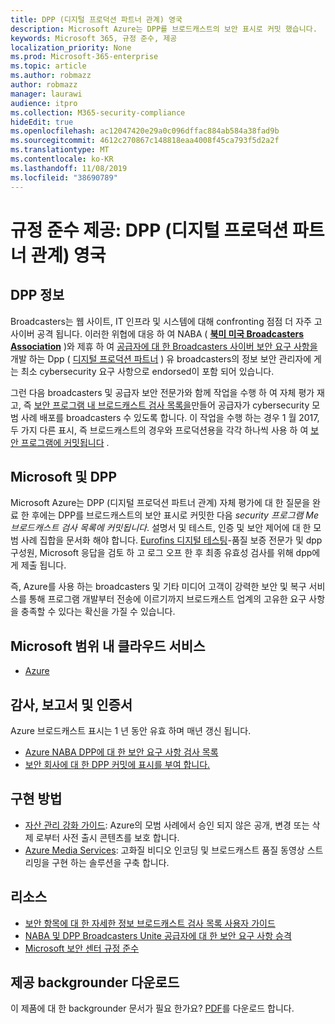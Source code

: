 ```yaml
---
title: DPP (디지털 프로덕션 파트너 관계) 영국
description: Microsoft Azure는 DPP를 브로드캐스트의 보안 표시로 커밋 했습니다.
keywords: Microsoft 365, 규정 준수, 제공
localization_priority: None
ms.prod: Microsoft-365-enterprise
ms.topic: article
ms.author: robmazz
author: robmazz
manager: laurawi
audience: itpro
ms.collection: M365-security-compliance
hideEdit: true
ms.openlocfilehash: ac12047420e29a0c096dffac884ab584a38fad9b
ms.sourcegitcommit: 4612c270867c148818eaa4008f45ca793f5d2a2f
ms.translationtype: MT
ms.contentlocale: ko-KR
ms.lasthandoff: 11/08/2019
ms.locfileid: "38690789"
---
```

# <a name="compliance-offering-digital-production-partnership-dpp-united-kingdom"></a>규정 준수 제공: DPP (디지털 프로덕션 파트너 관계) 영국

## <a name="about-the-dpp"></a>DPP 정보

Broadcasters는 웹 사이트, IT 인프라 및 시스템에 대해 confronting 점점 더 자주 고 사이버 공격 됩니다. 이러한 위협에 대응 하 여 NABA ( [**북미 미국 Broadcasters Association**](https://nabanet.com/) )와 제휴 하 여 [공급자에 대 한 Broadcasters 사이버 보안 요구 사항을](https://nabanet.com/wp-content/uploads/2017/08/NABA_DPP_CyberSecurity_Requirements_3.pdf)개발 하는 Dpp ( [디지털 프로덕션 파트너](https://www.thedpp.com/) ) 유 broadcasters의 정보 보안 관리자에 게는 최소 cybersecurity 요구 사항으로 endorsed이 포함 되어 있습니다.  
  
그런 다음 broadcasters 및 공급자 보안 전문가와 함께 작업을 수행 하 여 자체 평가 재고, 즉 [보안 프로그램 내 브로드캐스트 검사 목록을](https://dpp-assets.s3.amazonaws.com/wp-content/uploads/2017/10/CTS_BroadcastChecklist.xlsx)만들어 공급자가 cybersecurity 모범 사례 배포를 broadcasters 수 있도록 합니다. 이 작업을 수행 하는 경우 1 월 2017, 두 가지 다른 표시, 즉 브로드캐스트의 경우와 프로덕션용을 각각 하나씩 사용 하 여 [보안 프로그램에 커밋됩니다](https://www.thedpp.com/tech/security/committed-to-security/) .

## <a name="microsoft-and-the-dpp"></a>Microsoft 및 DPP

Microsoft Azure는 DPP (디지털 프로덕션 파트너 관계) 자체 평가에 대 한 질문을 완료 한 후에는 DPP를 브로드캐스트의 보안 표시로 커밋한 다음 *security 프로그램 Me 브로드캐스트 검사 목록에 커밋됩니다*. 설명서 및 테스트, 인증 및 보안 제어에 대 한 모범 사례 집합을 문서화 해야 합니다. [Eurofins 디지털 테스팅](https://www.eurofins-digitaltesting.com/)-품질 보증 전문가 및 dpp 구성원, Microsoft 응답을 검토 하 고 로그 오프 한 후 최종 유효성 검사를 위해 dpp에 게 제출 됩니다.  
  
즉, Azure를 사용 하는 broadcasters 및 기타 미디어 고객이 강력한 보안 및 복구 서비스를 통해 프로그램 개발부터 전송에 이르기까지 브로드캐스트 업계의 고유한 요구 사항을 충족할 수 있다는 확신을 가질 수 있습니다.

## <a name="microsoft-in-scope-cloud-services"></a>Microsoft 범위 내 클라우드 서비스

- [Azure](https://aka.ms/AzureCompliance)

## <a name="audits-reports-and-certificates"></a>감사, 보고서 및 인증서

Azure 브로드캐스트 표시는 1 년 동안 유효 하며 매년 갱신 됩니다.

- [Azure NABA DPP에 대 한 보안 요구 사항 검사 목록](https://aka.ms/Azure-CTS-Broadcast-Checklist)
- [보안 회사에 대 한 DPP 커밋에 표시를 부여 합니다.](https://aka.ms/Azure-Asset-Mgmt)

## <a name="how-to-implement"></a>구현 방법

- [자산 관리 강화 가이드](https://aka.ms/Azure-Asset-Mgmt): Azure의 모범 사례에서 승인 되지 않은 공개, 변경 또는 삭제 로부터 사전 출시 콘텐츠를 보호 합니다.
- [Azure Media Services](https://docs.microsoft.com/azure/media-services/): 고화질 비디오 인코딩 및 브로드캐스트 품질 동영상 스트리밍을 구현 하는 솔루션을 구축 합니다.

## <a name="resources"></a>리소스

- [보안 항목에 대 한 자세한 정보 브로드캐스트 검사 목록 사용자 가이드](https://dpp-assets.s3.amazonaws.com/wp-content/uploads/2017/10/CTS_BroadcastChecklistUserGuide.pdf)
- [NABA 및 DPP Broadcasters Unite 공급자에 대 한 보안 요구 사항 승격](https://nabanet.com/wp-content/uploads/2017/08/NABAcaster-Issue_26.pdf)
- [Microsoft 보안 센터 규정 준수](https://www.microsoft.com/trust-center/compliance/compliance-overview)

## <a name="download-the-offering-backgrounder"></a>제공 backgrounder 다운로드

이 제품에 대 한 backgrounder 문서가 필요 한가요? [PDF](https://download.microsoft.com/download/3/C/6/3C63143B-41BA-4ED7-A2A8-DDE6B0B04036/DPP-Compliance.pdf)를 다운로드 합니다.
